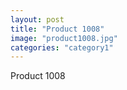 ```yaml
---
layout: post
title: "Product 1008"
image: "product1008.jpg"
categories: "category1"
---
```

Product 1008
